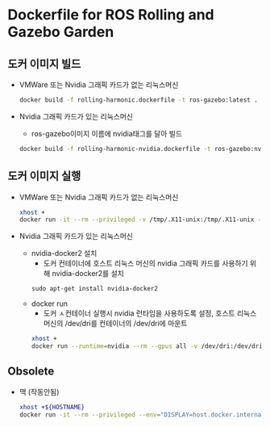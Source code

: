 # Dockerfile for ROS Rolling and Gazebo Garden

## 도커 이미지 빌드
- VMWare 또는 Nvidia 그래픽 카드가 없는 리눅스머신
  ```bash
  docker build -f rolling-harmonic.dockerfile -t ros-gazebo:latest .
  ```

- Nvidia 그래픽 카드가 있는 리눅스머신
  - ros-gazebo이미지 이름에 nvidia태그를 달아 빌드
  ```bash
  docker build -f rolling-harmonic-nvidia.dockerfile -t ros-gazebo:nvidia .
  ```


## 도커 이미지 실행
- VMWare 또는 Nvidia 그래픽 카드가 없는 리눅스머신
  ```bash
  xhost +
  docker run -it --rm --privileged -v /tmp/.X11-unix:/tmp/.X11-unix -e DISPLAY -v ~/:/home/ioes/host ros-gazebo:latest
  ```

- Nvidia 그래픽 카드가 있는 리눅스머신
  - nvidia-docker2 설치
    - 도커 컨테이너에 호스트 리눅스 머신의 nvidia 그래픽 카드를 사용하기 위해 nvidia-docker2를 설치
    ```
    sudo apt-get install nvidia-docker2
    ```
  - docker run
    - 도커 ㅅ컨테이너 실행시 nvidia 런타임을 사용하도록 설정, 호스트 리눅스 머신의 /dev/dri를 컨테이너의 /dev/dri에 마운트
    ```bash
    xhost +
    docker run --runtime=nvidia --rm --gpus all -v /dev/dri:/dev/dri -it --privileged -v /tmp/.X11-unix:/tmp/.X11-unix -e DISPLAY -v ~/:/home/ioes/host -v "/etc/localtime:/etc/localtime:ro" -e QT_X11_NO_MITSHM=1 --security-opt seccomp=unconfined ros-gazebo:latest
    ```

## Obsolete
- 맥 (작동안됨)
  ```bash
  xhost +${HOSTNAME}
  docker run -it --rm --privileged --env="DISPLAY=host.docker.internal:0" -v /dev:/dev --group-add dialout -v /tmp/.X11-unix:/tmp/.X11-unix:ro ros-gazebo
  ```

